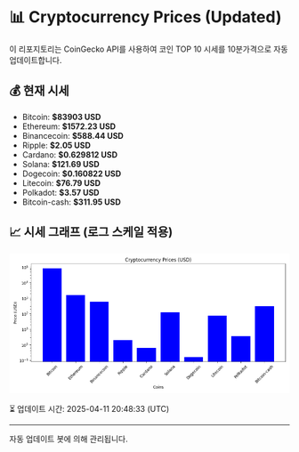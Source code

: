 
# 📊 Cryptocurrency Prices (Updated)

이 리포지토리는 CoinGecko API를 사용하여 코인 TOP 10 시세를 10분가격으로 자동 업데이트합니다.

## 💰 현재 시세
- Bitcoin: **$83903 USD**
- Ethereum: **$1572.23 USD**
- Binancecoin: **$588.44 USD**
- Ripple: **$2.05 USD**
- Cardano: **$0.629812 USD**
- Solana: **$121.69 USD**
- Dogecoin: **$0.160822 USD**
- Litecoin: **$76.79 USD**
- Polkadot: **$3.57 USD**
- Bitcoin-cash: **$311.95 USD**

## 📈 시세 그래프 (로그 스케일 적용)
![Crypto Prices](crypto_prices.png)

⏳ 업데이트 시간: 2025-04-11 20:48:33 (UTC)

---
자동 업데이트 봇에 의해 관리됩니다.
